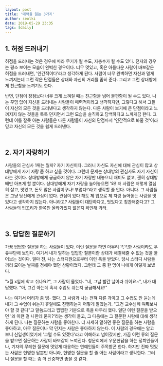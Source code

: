 ```yaml
---
layout: post
title: '매력을 잃는 3가지'
author: seolki
date: 2019-05-29 23:35
tags: [daily]
---
```


## 1. 허점 드러내기 

허점을 드러내는 것은 경우에 따라 무기가 될 수도, 자충수가 될 수도 있다. 전자의 경우는 평소 보이는 모습이 완벽한 경우이다. 너무 멋있고, 혹은 아름다운 사람이 바보같은 허점을 드러내면, '인간적이다'라고 생각하게 된다. 사람이 너무 완벽하면 자신과 멀게 느껴지는데 그런 작은 단점들은 상대와 자신의 거리를 좁혀 준다. 그리고 그런 상대방에게 친근함을 느끼기도 한다. 

반면, 단점이 장점보다 너무 크게 느껴질 때는 친근함을 넘어 불편함이 될 수도 있다. 나는 꾸밈 없이 자신을 드러내는 사람들이 매력적이라고 생각하지만, 그렇다고 해서 그들이 자신의 모든 것을 드러낸다고 생각하지 않는다. 다른 사람이 보기에 큰 단점이라고 느껴지지 않는 것들을 툭툭 던지면서 그런 모습을 솔직하고 담백하다고 느끼게끔 한다. 그런데 이를 잘못 아는 사람들은 다른 사람들이 자신의 단점마저 '인간적으로 봐줄 것'이라 믿고 자신의 모든 것을 쉽게 드러낸다.  

<br>

## 2. 자기 자랑하기 

사람들의 관심사 1위는 뭘까? 자기 자신이다. 그러니 자신도 자신에 대해 관심이 많고 상대방에게 자기 자랑 좀 하고 싶을 것이다. 그런데 문제는 상대방의 관심사도 자기 자신이라는 것이다. 상대방에게 궁금하지 않은 자기 자랑만 내놓으니 재미도 없고, 괜히 상대방 배만 아프게 할 뿐이다. 상대방에게 자기 자랑을 늘어놓으면 '와! 저 사람은 저렇게 열심히 살고, 멋있고, 돈도 많은 사람이구나! 부럽다!'라고 생각할 줄 안다. 아니다. 그 사람들은 그냥 당신에게 관심이 없다. 관심이 있다 해도 제 입으로 제 자랑 늘어놓는 사람을 멋있다고 생각하지 않는다. 아니라고? 사람들이 대단하다고, 멋있다고 칭찬해준다고? 그 사람들의 입꼬리가 한쪽만 올라가있지 않은지 확인해 봐라. 

<br>

## 3. 답답한 질문하기

가끔 답답한 질문을 하는 사람들이 있다. 이런 질문을 하면 아무리 똑똑한 사람이라도 우유부단해 보인다. 여기서 내가 말하는 답답한 질문이란 상대가 해결해줄 수 없는 것을 물어보는 것이다. 얼마 전, 나는 스터디원으로부터 이런 톡을 받았다. 당시 스터디 사람들끼리 모이는 날짜를 정해야 했던 상황이었다. 그런데 그 중 한 명이 나에게 이렇게 보냈다. 

"x월 x일에 학교 쉬나요?", 그 사람이 물었다. 
"네, 그날 빨간 날이라 쉬어요~", 내가 대답했다.
"아, 그건 아는데 혹시 수업도 쉬는지 궁금해서요!"

나는 여기서 머리가 좀 띵- 했다. 그 사람과 나는 전혀 다른 과이고 그 수업도 안 듣는데 내가 그 수업이 쉬는지 휴일에도 진행하는지 어떻게 알겠는가. "그건 교수님께 여쭤보셔야 할 것 같다"고 말씀드리고 찝찝한 기분으로 톡을 마무리 했다. 일단 이런 질문을 받으면 '왜 이런 걸 나한테 묻지?'라는 생각이 들고, 그 다음에는 그 질문한 사람에 대해 생각하게 된다. 나는 질문하는 사람을 좋아한다. 더 자세히 말하면 좋은 질문을 하는 사람을 좋아하고, 아무 질문이나 막 던지는 사람은 좋아하지 않는다. 이 사람의 경우에는 알고 보니 신입생이었기에 '그럴 수도 있겠다'라고 이해하고 넘어갔지만, 가끔 이런 류의 질문을 받으면 질문하는 사람이 바보같이 느껴진다. 청문회에서 우문현답을 하는 정치인들이나, 기자의 무례한 질문에 멋있게 대응하는 연예인들이 주목받곤 한다. 하지만 진짜 멋있는 사람은 현명한 답뿐만 아니라, 현명한 질문을 할 줄 아는 사람이라고 생각한다. 그러니 질문을 할 때는 좀 더 신중하면 좋을 것 같다.

<br>